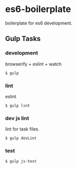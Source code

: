 # es6-boilerplate

boilerplate for es6 development.

## Gulp Tasks

### development

browserify + eslint + watch

```
$ gulp
```

### lint

eslint

```
$ gulp lint
```

### dev js lint

lint for task files.

```
$ gulp devLint
```

### test

```
$ gulp js-test
```
